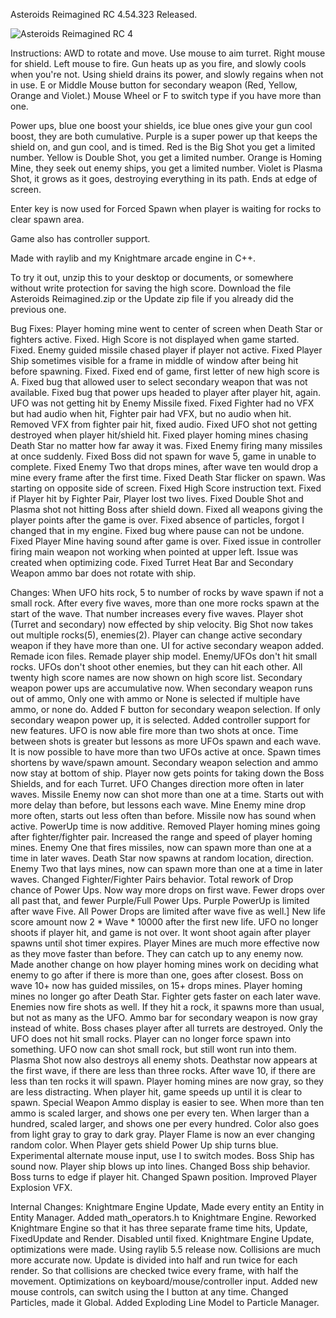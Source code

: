 Asteroids Reimagined RC 4.54.323 Released.

![Asteroids Reimagined RC 4](https://github.com/user-attachments/assets/d57901d3-3caf-47cb-bf0e-4c03a182b9f0)

Instructions:
AWD to rotate and move. Use mouse to aim turret. Right mouse for shield. Left mouse to fire. Gun heats up as you fire, and slowly cools when you're not. Using shield drains its power, and slowly regains when not in use. E or Middle Mouse button for secondary weapon (Red, Yellow, Orange and Violet.) Mouse Wheel or F to switch type if you have more than one.

Power ups, blue one boost your shields, ice blue ones give your gun cool boost, they are both cumulative. Purple is a super power up that keeps the shield on, and gun cool, and is timed. Red is the Big Shot you get a limited number. Yellow is Double Shot, you get a limited number. Orange is Homing Mine, they seek out enemy ships, you get a limited number. Violet is Plasma Shot, it grows as it goes, destroying everything in its path. Ends at edge of screen.

Enter key is now used for Forced Spawn when player is waiting for rocks to clear spawn area.

Game also has controller support.

Made with raylib and my Knightmare arcade engine in C++.

To try it out, unzip this to your desktop or documents, or somewhere without write protection for saving the high score. Download the file Asteroids Reimagined.zip or the Update zip file if you already did the previous one.

Bug Fixes:
Player homing mine went to center of screen when Death Star or fighters active. Fixed.
High Score is not displayed when game started. Fixed.
Enemy guided missile chased player if player not active. Fixed
Player Ship sometimes visible for a frame in middle of window after being hit before spawning. Fixed.
Fixed end of game, first letter of new high score is A.
Fixed bug that allowed user to select secondary weapon that was not available.
Fixed bug that power ups headed to player after player hit, again.
UFO was not getting hit by Enemy Missile fixed.
Fixed Fighter had no VFX but had audio when hit, Fighter pair had VFX, but no audio when hit. Removed VFX from fighter pair hit, fixed audio.
Fixed UFO shot not getting destroyed when player hit/shield hit.
Fixed player homing mines chasing Death Star no matter how far away it was.
Fixed Enemy firing many missiles at once suddenly.
Fixed Boss did not spawn for wave 5, game in unable to complete.
Fixed Enemy Two that drops mines, after wave ten would drop a mine every frame after the first time.
Fixed Death Star flicker on spawn. Was starting on opposite side of screen.
Fixed High Score instruction text.
Fixed if Player hit by Fighter Pair, Player lost two lives.
Fixed Double Shot and Plasma shot not hitting Boss after shield down.
Fixed all weapons giving the player points after the game is over.
Fixed absence of particles, forgot I changed that in my engine.
Fixed bug where pause can not be undone.
Fixed Player Mine having sound after game is over.
Fixed issue in controller firing main weapon not working when pointed at upper left. Issue was created when optimizing code.
Fixed Turret Heat Bar and Secondary Weapon ammo bar does not rotate with ship.

Changes:
When UFO hits rock, 5 to number of rocks by wave spawn if not a small rock.
After every five waves, more than one more rocks spawn at the start of the wave. That number increases every five waves.
Player shot (Turret and secondary) now effected by ship velocity.
Big Shot now takes out multiple rocks(5), enemies(2).
Player can change active secondary weapon if they have more than one. UI for active secondary weapon added.
Remade icon files. Remade player ship model.
Enemy/UFOs don't hit small rocks. UFOs don't shoot other enemies, but they can hit each other.
All twenty high score names are now shown on high score list.
Secondary weapon power ups are accumulative now.
When secondary weapon runs out of ammo, Only one with ammo or None is selected if multiple have ammo, or none do.
Added F button for secondary weapon selection.
If only secondary weapon power up, it is selected.
Added controller support for new features.
UFO is now able fire more than two shots at once. Time between shots is greater but lessons as more UFOs spawn and each wave.
It is now possible to have more than two UFOs active at once. Spawn times shortens by wave/spawn amount.
Secondary weapon selection and ammo now stay at bottom of ship.
Player now gets points for taking down the Boss Shields, and for each Turret.
UFO Changes direction more often in later waves.
Missile Enemy now can shot more than one at a time. Starts out with more delay than before, but lessons each wave.
Mine Enemy mine drop more often, starts out less often than before.
Missile now has sound when active.
PowerUp time is now additive.
Removed Player homing mines going after fighter/fighter pair.
Increased the range and speed of player homing mines.
Enemy One that fires missiles, now can spawn more than one at a time in later waves.
Death Star now spawns at random location, direction.
Enemy Two that lays mines, now can spawn more than one at a time in later waves.
Changed Fighter/Fighter Pairs behavior.
Total rework of Drop chance of Power Ups. Now way more drops on first wave. Fewer drops over all past that, and fewer Purple/Full Power Ups.
Purple PowerUp is limited after wave Five. All Power Drops are limited after wave five as well.]
New life score amount now 2 * Wave * 10000 after the first new life.
UFO no longer shoots if player hit, and game is not over. It wont shoot again after player spawns until shot timer expires.
Player Mines are much more effective now as they move faster than before. They can catch up to any enemy now.
Made another change on how player homing mines work on deciding what enemy to go after if there is more than one, goes after closest.
Boss on wave 10+ now has guided missiles, on 15+ drops mines.
Player homing mines no longer go after Death Star.
Fighter gets faster on each later wave.
Enemies now fire shots as well. If they hit a rock, it spawns more than usual, but not as many as the UFO.
Ammo bar for secondary weapon is now gray instead of white.
Boss chases player after all turrets are destroyed.
Only the UFO does not hit small rocks.
Player can no longer force spawn into something.
UFO now can shot small rock, but still wont run into them.
Plasma Shot now also destroys all enemy shots.
Deathstar now appears at the first wave, if there are less than three rocks. After wave 10, if there are less than ten rocks it will spawn.
Player homing mines are now gray, so they are less distracting.
When player hit, game speeds up until it is clear to spawn.
Special Weapon Ammo display is easier to see. When more than ten ammo is scaled larger, and shows one per every ten. When larger than a hundred, scaled larger, and shows one per every hundred. Color also goes from light gray to gray to dark gray.
Player Flame is now an ever changing random color.
When Player gets shield Power Up ship turns blue.
Experimental alternate mouse input, use I to switch modes.
Boss Ship has sound now.
Player ship blows up into lines.
Changed Boss ship behavior. Boss turns to edge if player hit. Changed Spawn position.
Improved Player Explosion VFX.

Internal Changes:
Knightmare Engine Update, Made every entity an Entity in Entity Manager.
Added math_operators.h to Knightmare Engine.
Reworked Knightmare Engine so that it has three separate frame time hits, Update, FixedUpdate and Render. Disabled until fixed.
Knightmare Engine Update, optimizations were made. Using raylib 5.5 release now.
Collisions are much more accurate now. Update is divided into half and run twice for each render. So that collisions are checked twice every frame, with half the movement.
Optimizations on keyboard/mouse/controller input. Added new mouse controls, can switch using the I button at any time.
Changed Particles, made it Global.
Added Exploding Line Model to Particle Manager.
